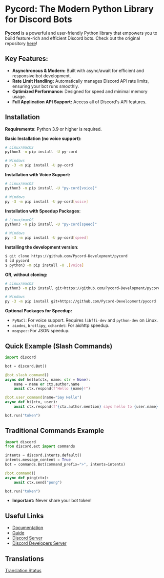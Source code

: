 # Pycord: The Modern Python Library for Discord Bots

**Pycord** is a powerful and user-friendly Python library that empowers you to build feature-rich and efficient Discord bots. Check out the original repository [here](https://github.com/Pycord-Development/pycord)!

## Key Features:

*   **Asynchronous & Modern:** Built with async/await for efficient and responsive bot development.
*   **Rate Limit Handling:** Automatically manages Discord API rate limits, ensuring your bot runs smoothly.
*   **Optimized Performance:** Designed for speed and minimal memory usage.
*   **Full Application API Support:** Access all of Discord's API features.

## Installation

**Requirements:** Python 3.9 or higher is required.

**Basic Installation (no voice support):**

```bash
# Linux/macOS
python3 -m pip install -U py-cord

# Windows
py -3 -m pip install -U py-cord
```

**Installation with Voice Support:**

```bash
# Linux/macOS
python3 -m pip install -U "py-cord[voice]"

# Windows
py -3 -m pip install -U py-cord[voice]
```

**Installation with Speedup Packages:**

```bash
# Linux/macOS
python3 -m pip install -U "py-cord[speed]"

# Windows
py -3 -m pip install -U py-cord[speed]
```

**Installing the development version:**

```bash
$ git clone https://github.com/Pycord-Development/pycord
$ cd pycord
$ python3 -m pip install -U .[voice]
```

**OR, without cloning:**

```bash
# Linux/macOS
python3 -m pip install git+https://github.com/Pycord-Development/pycord

# Windows
py -3 -m pip install git+https://github.com/Pycord-Development/pycord
```

**Optional Packages for Speedup:**

*   `PyNaCl`: For voice support.  Requires `libffi-dev` and `python-dev` on Linux.
*   `aiodns`, `brotlipy`, `cchardet`: For aiohttp speedup.
*   `msgspec`: For JSON speedup.

## Quick Example (Slash Commands)

```python
import discord

bot = discord.Bot()

@bot.slash_command()
async def hello(ctx, name: str = None):
    name = name or ctx.author.name
    await ctx.respond(f"Hello {name}!")

@bot.user_command(name="Say Hello")
async def hi(ctx, user):
    await ctx.respond(f"{ctx.author.mention} says hello to {user.name}!")

bot.run("token")
```

## Traditional Commands Example

```python
import discord
from discord.ext import commands

intents = discord.Intents.default()
intents.message_content = True
bot = commands.Bot(command_prefix=">", intents=intents)

@bot.command()
async def ping(ctx):
    await ctx.send("pong")

bot.run("token")
```

*   **Important:** Never share your bot token!

## Useful Links

*   [Documentation](https://docs.pycord.dev/en/master/index.html)
*   [Guide](https://guide.pycord.dev)
*   [Discord Server](https://pycord.dev/discord)
*   [Discord Developers Server](https://discord.gg/discord-developers)

## Translations

[Translation Status](https://translations.pycord.dev/documentation/?utm_source=badge&utm_medium=referral&utm_campaign=badge-add-on)